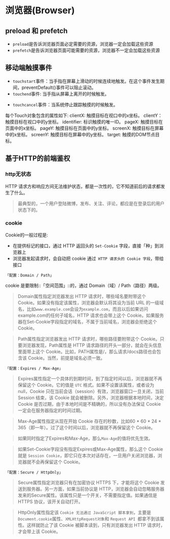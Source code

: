 # 浏览器(Browser)

## preload 和 prefetch

- `preload`是告诉浏览器页面必定需要的资源，浏览器一定会加载这些资源
- `prefetch`是告诉浏览器页面可能需要的资源，浏览器不一定会加载这些资源

## 移动端触摸事件

+ `touchstart`事件：当手指在屏幕上滑动的时候连续地触发。在这个事件发生期间，preventDefault()事件可以阻止滚动。
+ `touchend`事件: 当手指从屏幕上离开的时候触发。
* `touchcancel`事件：当系统停止跟踪触摸的时候触发。

每个Touch对象包含的属性如下:
clientX: 触摸目标在视口中的x坐标。
clientY：触摸目标在视口中的y坐标。
identifier: 标识触摸的唯一ID。
pageX: 触摸目标在页面中的x坐标。
pageY: 触摸目标在页面中的y坐标。
screenX: 触摸目标在屏幕中的x坐标。
screenY: 触摸目标在屏幕中的y坐标。
target: 触摸的DOM节点目标。

## 基于HTTP的前端鉴权

### http无状态

HTTP 请求方和响应方间无法维护状态，都是一次性的，它不知道前后的请求都发生了什么。

> 最典型的，一个用户登陆微博，发布、关注、评论，都应是在登录后的用户状态下的。

### cookie
Cookie的一般过程是:

- 在提供标记的接口，通过 HTTP 返回头的 `Set-Cookie` 字段，直接「种」到浏览器上
- 浏览器发起请求时，会自动把 cookie 通过` HTTP 请求头的 Cookie 字段`，带给接口

`「配置：Domain / Path」`

cookie 是要限制::「空间范围」::的，通过 Domain（域）/ Path（路径）两级。

> Domain属性指定浏览器发出 HTTP 请求时，哪些域名要附带这个 Cookie。如果没有指定该属性，浏览器会默认将其设为当前 URL 的一级域名，比如`www.example.com`会设为`example.com`，而且以后如果访问example.com的任何子域名，HTTP 请求也会带上这个 Cookie。如果服务器在Set-Cookie字段指定的域名，不属于当前域名，浏览器会拒绝这个 Cookie。

> Path属性指定浏览器发出 HTTP 请求时，哪些路径要附带这个 Cookie。只要浏览器发现，Path属性是 HTTP 请求路径的开头一部分，就会在头信息里面带上这个 Cookie。比如，PATH属性是/，那么请求/docs路径也会包含该 Cookie。当然，前提是域名必须一致。

`「配置：Expires / Max-Age」`

> Expires属性指定一个具体的到期时间，到了指定时间以后，浏览器就不再保留这个 Cookie。它的值是 `UTC` 格式。如果不设置该属性，或者设为null，Cookie 只在当前会话（session）有效，浏览器窗口一旦关闭，当前 Session 结束，该 Cookie 就会被删除。另外，浏览器根据本地时间，决定 Cookie 是否过期，由于本地时间是不精确的，所以没有办法保证 Cookie 一定会在服务器指定的时间过期。

> Max-Age属性指定从现在开始 Cookie 存在的秒数，比如60 * 60 * 24 * 365（即一年）。过了这个时间以后，浏览器就不再保留这个 Cookie。

> 如果同时指定了Expires和Max-Age，那么`Max-Age`的值将优先生效。

> 如果Set-Cookie字段没有指定Expires或Max-Age属性，那么这个 Cookie 就是 `Session Cookie`，即它只在本次对话存在，一旦用户关闭浏览器，浏览器就不会再保留这个 Cookie。

`「配置：Secure / HttpOnly」`
> Secure属性指定浏览器只有在加密协议 HTTPS 下，才能将这个 Cookie 发送到服务器。另一方面，如果当前协议是 HTTP，浏览器会自动忽略服务器发来的Secure属性。该属性只是一个开关，不需要指定值。如果通信是 HTTPS 协议，该开关自动打开。

> HttpOnly属性指定该 `Cookie 无法通过 JavaScript 脚本拿到`，主要是`Document.cookie`属性、`XMLHttpRequest对象`和 `Request API `都拿不到该属性。这样就防止了该 Cookie 被脚本读到，只有浏览器发出 HTTP 请求时，才会带上该 Cookie。